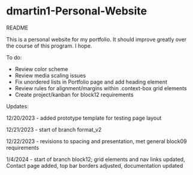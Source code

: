 # dmartin1-Personal-Website
README

This is a personal website for my portfolio.
It should improve greatly over the course of this program.
I hope.

To do:

- Review color scheme
- Review media scaling issues
- Fix unordered lists in Portfolio page and add heading element
- Review rules for alignment/margins within .context-box grid elements
- Create project/kanban for block12 requirements

Updates:

12/20/2023 - added prototype template for testing page layout

12/21/2023 - start of branch format_v2

12/22/2023 - revisions to spacing and presentation, met general block09 requirements

1/4/2024 - start of branch block12; grid elements and nav links updated, Contact page added, top bar borders adjusted, documentation updated